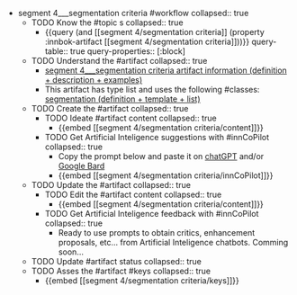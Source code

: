 
- segment 4___segmentation criteria #workflow
   collapsed:: true
  - TODO Know the #topic s
    collapsed:: true
    - {{query (and [[segment 4/segmentation criteria]] (property :innbok-artifact [[segment 4/segmentation criteria]]))}}
      query-table:: true
      query-properties:: [:block]
  - TODO Understand the #artifact
    collapsed:: true
    - [segment 4___segmentation criteria artifact information (definition + description + examples)](https://go.innbok.com/#/page/innBoK%2Fsegment-%28id%29%2Fsegmentation-criteria%2Finfo)
    - This artifact has type list and uses the following #classes: [segmentation (definition + template + list)](https://go.innbok.com/#/page/innBoK%2Fclass%2Fsegmentation)
  - TODO Create the #artifact
     collapsed:: true
    - TODO Ideate #artifact content
      collapsed:: true
      - {{embed [[segment 4/segmentation criteria/content]]}}
    - TODO Get Artificial Inteligence suggestions with #innCoPilot
      collapsed:: true
      - Copy the prompt below and paste it on [chatGPT](https://chat.openai.com) and/or [Google Bard](https://bard.google.com/chat)
      - {{embed [[segment 4/segmentation criteria/innCoPilot]]}}
  - TODO Update the #artifact
    collapsed:: true
    - TODO Edit the #artifact content
     collapsed:: true
      - {{embed [[segment 4/segmentation criteria/content]]}}
    - TODO Get Artificial Inteligence feedback with #innCoPilot
      collapsed:: true
      - Ready to use prompts to obtain critics, enhancement proposals, etc... from Artificial Inteligence chatbots. Comming soon...
  - TODO Update #artifact status
    collapsed:: true
  - TODO Asses the #artifact #keys
    collapsed:: true
    - {{embed [[segment 4/segmentation criteria/keys]]}}



